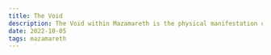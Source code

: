 ```yaml
---
title: The Void
description: The Void within Mazamareth is the physical manifestation of entropic decay.
date: 2022-10-05
tags: mazamareth
---
```

